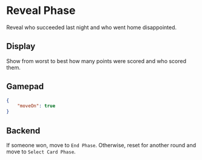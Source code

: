 # Reveal Phase

Reveal who succeeded last night and who went home disappointed.

## Display

Show from worst to best how many points were scored and who scored them.

## Gamepad

```JSON
{
    "moveOn": true
}
```

## Backend

If someone won, move to `End Phase`. Otherwise, reset for another round and move to `Select Card Phase`.
